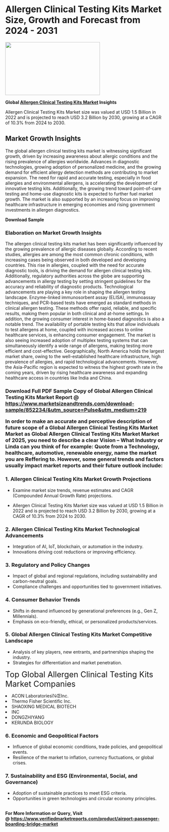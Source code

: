 <H1>Allergen Clinical Testing Kits Market Size, Growth and Forecast from 2024 - 2031</H1><img class="aligncenter size-medium wp-image-584254" src="https://thirdeyenews.in/wp-content/uploads/2024/09/Global-Market-Research-300x168.jpeg" alt="" width="300" height="168" /><p><strong>Global&nbsp;<a href="https://www.marketsizeandtrends.com/download-sample/852234/&amp;utm_source=Pulse&amp;utm_medium=219">Allergen Clinical Testing Kits Market</a> Insights</strong></p><p>Allergen Clinical Testing Kits Market size was valued at USD 1.5 Billion in 2022 and is projected to reach USD 3.2 Billion by 2030, growing at a CAGR of 10.3% from 2024 to 2030.</p><p><h2>Market Growth Insights</h2> The global allergen clinical testing kits market is witnessing significant growth, driven by increasing awareness about allergic conditions and the rising prevalence of allergies worldwide. Advances in diagnostic technologies, growing adoption of personalized medicine, and the growing demand for efficient allergy detection methods are contributing to market expansion. The need for rapid and accurate testing, especially in food allergies and environmental allergens, is accelerating the development of innovative testing kits. Additionally, the growing trend toward point-of-care testing and home-use diagnostic kits is expected to further fuel market growth. The market is also supported by an increasing focus on improving healthcare infrastructure in emerging economies and rising government investments in allergen diagnostics. <p><strong>Download Sample</strong></p> <h3>Elaboration on Market Growth Insights</h3> The allergen clinical testing kits market has been significantly influenced by the growing prevalence of allergic diseases globally. According to recent studies, allergies are among the most common chronic conditions, with increasing cases being observed in both developed and developing countries. This rise in allergies, coupled with the need for accurate diagnostic tools, is driving the demand for allergen clinical testing kits. Additionally, regulatory authorities across the globe are supporting advancements in allergy testing by setting stringent guidelines for the accuracy and reliability of diagnostic products. Technological advancements are playing a key role in shaping the allergen testing landscape. Enzyme-linked immunosorbent assay (ELISA), immunoassay techniques, and PCR-based tests have emerged as standard methods in clinical allergen testing. These methods offer rapid, reliable, and specific results, making them popular in both clinical and at-home settings. In addition, the growing consumer interest in home-based diagnostics is also a notable trend. The availability of portable testing kits that allow individuals to test allergens at home, coupled with increased access to online healthcare services, is enhancing consumer engagement. The market is also seeing increased adoption of multiplex testing systems that can simultaneously identify a wide range of allergens, making testing more efficient and cost-effective. Geographically, North America holds the largest market share, owing to the well-established healthcare infrastructure, high prevalence of allergies, and rapid technological advancements. However, the Asia-Pacific region is expected to witness the highest growth rate in the coming years, driven by rising healthcare awareness and expanding healthcare access in countries like India and China. <h3></p><p><span class=""><strong>Download Full PDF Sample Copy of Global Allergen Clinical Testing Kits Market Report</strong> @ <a href="https://www.marketsizeandtrends.com/download-sample/852234/&amp;utm_source=Pulse&amp;utm_medium=219" target="_blank">https://www.marketsizeandtrends.com/download-sample/852234/&amp;utm_source=Pulse&amp;utm_medium=219</a></span></p><p>In order to make an accurate and perceptive description of future scope of a Global&nbsp;Allergen Clinical Testing Kits Market Market as Global&nbsp;Allergen Clinical Testing Kits Market Market of 2025, you need to describe a clear Vision &ndash; What Industry or Linda can you think of for example: Quote from a Technology, healthcare, automotive, renewable energy, name the market you are Reffering to. However, some general trends and factors usually impact market reports and their future outlook include:</p><h3>1.&nbsp;<strong>Allergen Clinical Testing Kits Market Growth Projections</strong></h3><ul><li>Examine market size trends, revenue estimates and CAGR (Compounded Annual Growth Rate) projections.</li><li><p>Allergen Clinical Testing Kits Market size was valued at USD 1.5 Billion in 2022 and is projected to reach USD 3.2 Billion by 2030, growing at a CAGR of 10.3% from 2024 to 2030.</p></li></ul><h3>2.&nbsp;<strong>Allergen Clinical Testing Kits Market Technological Advancements</strong></h3><ul><li>Integration of AI, IoT, blockchain, or automation in the industry.</li><li>Innovations driving cost reductions or improving efficiency.</li></ul><h3>3.&nbsp;<strong>Regulatory and Policy Changes</strong></h3><ul><li>Impact of global and regional regulations, including sustainability and carbon-neutral goals.</li><li>Compliance challenges and opportunities tied to government initiatives.</li></ul><h3>4.&nbsp;<strong>Consumer Behavior Trends</strong></h3><ul><li>Shifts in demand influenced by generational preferences (e.g., Gen Z, Millennials).</li><li>Emphasis on eco-friendly, ethical, or personalized products/services.</li></ul><h3>5.&nbsp;<strong>Global Allergen Clinical Testing Kits Market Competitive Landscape</strong></h3><ul><li>Analysis of key players, new entrants, and partnerships shaping the industry.</li><li>Strategies for differentiation and market penetration.</li></ul><p data-pm-slice="1 1 []"><span style="color: inherit; font-family: inherit; font-size: 25px;">Top Global Allergen Clinical Testing Kits Market Companies</span></p><div class="" data-test-id=""><p><li>ACON Laboratoriesï¼ŒInc.</li><li> Thermo Fisher Scientific Inc.</li><li> SHAOXING MEDICAL BIOTECH</li><li> INC</li><li> DONGZHIYANG</li><li> KERUNDA BIOLOGY</li></p></div><h3>6.&nbsp;<strong>Economic and Geopolitical Factors</strong></h3><ul><li>Influence of global economic conditions, trade policies, and geopolitical events.</li><li>Resilience of the market to inflation, currency fluctuations, or global crises.</li></ul><h3>7.&nbsp;<strong>Sustainability and ESG (Environmental, Social, and Governance)</strong></h3><ul><li>Adoption of sustainable practices to meet ESG criteria.</li><li>Opportunities in green technologies and circular economy principles.</li></ul><h2><strong style="font-size: 14px;">For More Information or Query, Visit @&nbsp;</strong><a style="background-color: #ffffff; font-size: 14px;" href="https://www.marketsizeandtrends.com/report/allergen-clinical-testing-kits-market/" target="_blank">https://www.verifiedmarketreports.com/product/airport-passenger-boarding-bridge-market</a></h2>
